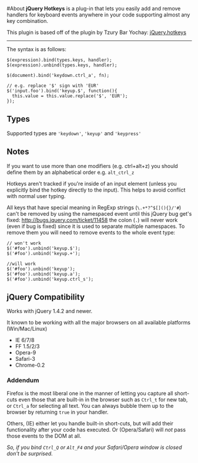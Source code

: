 #About
**jQuery Hotkeys** is a plug-in that lets you easily add and remove handlers for keyboard events anywhere in your code supporting almost any key combination.

This plugin is based off of the plugin by Tzury Bar Yochay: [jQuery.hotkeys](http://github.com/tzuryby/hotkeys)

--- 

The syntax is as follows:

    $(expression).bind(types.keys, handler);
    $(expression).unbind(types.keys, handler);

    $(document).bind('keydown.ctrl_a', fn);

    // e.g. replace '$' sign with 'EUR'
    $('input.foo').bind('keyup.$', function(){
      this.value = this.value.replace('$', 'EUR');
    });

## Types
Supported types are `'keydown'`, `'keyup'` and `'keypress'`

## Notes

If you want to use more than one modifiers (e.g. ctrl+alt+z) you should define them by an alphabetical order e.g. `alt_ctrl_z`

Hotkeys aren't tracked if you're inside of an input element (unless you explicitly bind the hotkey directly to the input). This helps to avoid conflict with normal user typing.

All keys that have special meaning in RegExp strings (`\.+*?^$[](){}/'#`) can't
be removed by using the namespaced event until this jQuery bug get's fixed:
http://bugs.jquery.com/ticket/11458 the colon (`.`) will never work (even if bug
is fixed) since it is used to separate multiple namespaces. To remove them you
will need to remove events to the whole event type:

    // won't work
    $('#foo').unbind('keyup.$');
    $('#foo').unbind('keyup.+');

    //will work
    $('#foo').unbind('keyup');
    $('#foo').unbind('keyup.a');
    $('#foo').unbind('keyup.ctrl_s');


## jQuery Compatibility

Works with jQuery 1.4.2 and newer.

It known to be working with all the major browsers on all available platforms (Win/Mac/Linux)

 * IE 6/7/8
 * FF 1.5/2/3
 * Opera-9
 * Safari-3
 * Chrome-0.2

### Addendum

Firefox is the most liberal one in the manner of letting you capture all short-cuts even those that are built-in in the browser such as `Ctrl_t` for new tab, or `Ctrl_a` for selecting all text. You can always bubble them up to the browser by returning `true` in your handler.

Others, (IE) either let you handle built-in short-cuts, but will add their functionality after your code has executed. Or (Opera/Safari) will *not* pass those events to the DOM at all.

*So, if you bind `Ctrl_Q` or `Alt_F4` and your Safari/Opera window is closed don't be surprised.*
